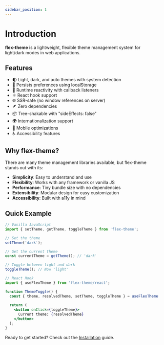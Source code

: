 ```yaml
---
sidebar_position: 1
---
```


# Introduction

**flex-theme** is a lightweight, flexible theme management system for light/dark modes in web applications.

## Features

- 🌓 Light, dark, and auto themes with system detection
- 💾 Persists preferences using localStorage
- 🔄 Runtime reactivity with callback listeners
- ⚛️ React hook support
- 🌐 SSR-safe (no window references on server)
- 🪶 Zero dependencies
- 📦 Tree-shakable with "sideEffects: false"
- 🌍 Internationalization support
- 📱 Mobile optimizations
- ♿ Accessibility features

## Why flex-theme?

There are many theme management libraries available, but flex-theme stands out with its:

- **Simplicity**: Easy to understand and use
- **Flexibility**: Works with any framework or vanilla JS
- **Performance**: Tiny bundle size with no dependencies
- **Extensibility**: Modular design for easy customization
- **Accessibility**: Built with a11y in mind

## Quick Example

```jsx
// Vanilla JavaScript
import { setTheme, getTheme, toggleTheme } from 'flex-theme';

// Set the theme
setTheme('dark');

// Get the current theme
const currentTheme = getTheme(); // 'dark'

// Toggle between light and dark
toggleTheme(); // Now 'light'

// React Hook
import { useFlexTheme } from 'flex-theme/react';

function ThemeToggle() {
  const { theme, resolvedTheme, setTheme, toggleTheme } = useFlexTheme();
  
  return (
    <button onClick={toggleTheme}>
      Current theme: {resolvedTheme}
    </button>
  );
}
```

Ready to get started? Check out the [Installation](./installation.md) guide.
